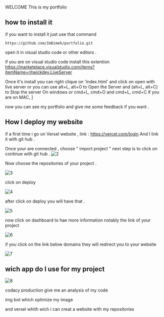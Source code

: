 WELCOME  This is my portfolio 

## how to install it ##

if you want to install it just use that command 

```
https://github.com/ImDimeh/portfolio.git
```
open it in visual studio code or other editors .

if you are on visual studio code install this extention
https://marketplace.visualstudio.com/items?itemName=ritwickdey.LiveServer

Once it's install you can right clique on 'index.html' and click on open with live server 
      or you can use alt+L, alt+O  to Open the Server and (alt+L, alt+C) to Stop the server On windows or  cmd+L, cmd+O and cmd+L, cmd+C if you are on MAC, ]

now you can see my portfolio and give me some feedback if you want .

##  How I deploy my website ##

if a first time i go on Versel website , link :  https://vercel.com/login  And I link it with git hub .

Once your are connected , choose " import project "
next step is to click on  continue with git hub .
![2](https://user-images.githubusercontent.com/94788341/198546445-aad7678e-005f-464c-a609-f115952402d2.PNG)



Now choose the repositories of your project .


![3](https://user-images.githubusercontent.com/94788341/198546903-f13de541-69a8-4893-96b9-90083bcc2072.PNG)

 click on deploy 
 
 
![4](https://user-images.githubusercontent.com/94788341/198547404-f1a5fb04-07ec-417e-ae4e-f0febfb39ca0.PNG)

after click on deploy you will have that .

![5](https://user-images.githubusercontent.com/94788341/198548233-a8e5bf33-75da-4ab0-95d5-8dbffe63ee74.PNG)

now click on dashboard to hae more information notably the link of your project 


![6](https://user-images.githubusercontent.com/94788341/198548227-d5ec85bc-225b-4467-bc53-d1e1ffee7d6f.PNG)

if you click on the link below domains they will redirect you to your website 


![7](https://user-images.githubusercontent.com/94788341/198548232-1b778663-a665-4c3d-aeb3-208349f13ee9.PNG)


##  wich app do I use for my project ##

![8](https://user-images.githubusercontent.com/94788341/198549680-ac21cb76-3fb7-4768-b58d-365acb7b6814.PNG)

codacy production give me an analysis of my code 


img bot which optimize my image 


and versel whith wich i can creat a website with my repositories 
